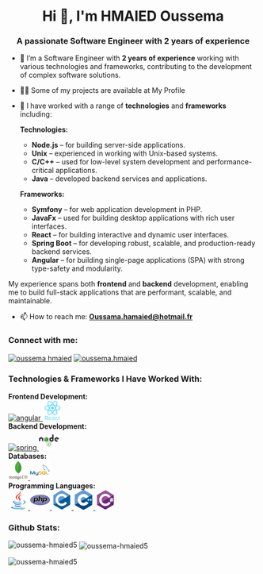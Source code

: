 <h1 align="center">Hi 👋, I'm HMAIED Oussema</h1>
<h3 align="center">A passionate Software Engineer with 2 years of experience</h3>

- 🔭 I’m a Software Engineer with **2 years of experience** working with various technologies and frameworks, contributing to the development of complex software solutions.

- 👨‍💻 Some of my projects are available at My Profile
  
- 💬 I have worked with a range of **technologies** and **frameworks** including:

  **Technologies:**
  - **Node.js** – for building server-side applications.
  - **Unix** – experienced in working with Unix-based systems.
  - **C/C++** – used for low-level system development and performance-critical applications.
  - **Java** – developed backend services and applications.

  **Frameworks:**
  - **Symfony** – for web application development in PHP.
  - **JavaFx** – used for building desktop applications with rich user interfaces.
  - **React** – for building interactive and dynamic user interfaces.
  - **Spring Boot** – for developing robust, scalable, and production-ready backend services.
  - **Angular** – for building single-page applications (SPA) with strong type-safety and modularity.

My experience spans both **frontend** and **backend** development, enabling me to build full-stack applications that are performant, scalable, and maintainable.


- 📫 How to reach me: **Oussama.hamaied@hotmail.fr**

<h3 align="left">Connect with me:</h3>
<p align="left">
<a href="https://fb.com/oussema hmaied" target="blank"><img align="center" src="https://raw.githubusercontent.com/rahuldkjain/github-profile-readme-generator/master/src/images/icons/Social/facebook.svg" alt="oussema hmaied" height="30" width="40" /></a>
<a href="https://instagram.com/oussema.hmaied" target="blank"><img align="center" src="https://raw.githubusercontent.com/rahuldkjain/github-profile-readme-generator/master/src/images/icons/Social/instagram.svg" alt="oussema.hmaied" height="30" width="40" /></a>
</p>

<h3 align="left">Technologies & Frameworks I Have Worked With:</h3>
<p align="left">
  <strong>Frontend Development:</strong>
  <br />
  <a href="https://angular.io" target="_blank" rel="noreferrer"> <img src="https://angular.io/assets/images/logos/angular/angular.svg" alt="angular" width="40" height="40"/> </a>
  <a href="https://reactjs.org/" target="_blank" rel="noreferrer"> <img src="https://raw.githubusercontent.com/devicons/devicon/master/icons/react/react-original-wordmark.svg" alt="react" width="40" height="40"/> </a>
  
  <br />
  <strong>Backend Development:</strong>
  <br />
  <a href="https://spring.io/" target="_blank" rel="noreferrer"> <img src="https://www.vectorlogo.zone/logos/springio/springio-icon.svg" alt="spring" width="40" height="40"/> </a>
  <a href="https://nodejs.org/en/" target="_blank" rel="noreferrer"> <img src="https://raw.githubusercontent.com/devicons/devicon/master/icons/nodejs/nodejs-original-wordmark.svg" alt="nodejs" width="40" height="40"/> </a>

  <br />
  <strong>Databases:</strong>
  <br />
  <a href="https://www.mongodb.com/" target="_blank" rel="noreferrer"> <img src="https://raw.githubusercontent.com/devicons/devicon/master/icons/mongodb/mongodb-original-wordmark.svg" alt="mongodb" width="40" height="40"/> </a>
  <a href="https://www.mysql.com/" target="_blank" rel="noreferrer"> <img src="https://raw.githubusercontent.com/devicons/devicon/master/icons/mysql/mysql-original-wordmark.svg" alt="mysql" width="40" height="40"/> </a>

  <br />
  <strong>Programming Languages:</strong>
  <br />
  <a href="https://www.java.com" target="_blank" rel="noreferrer"> <img src="https://raw.githubusercontent.com/devicons/devicon/master/icons/java/java-original.svg" alt="java" width="40" height="40"/> </a>
  <a href="https://www.php.net" target="_blank" rel="noreferrer"> <img src="https://raw.githubusercontent.com/devicons/devicon/master/icons/php/php-original.svg" alt="php" width="40" height="40"/> </a>
  <a href="https://www.cprogramming.com/" target="_blank" rel="noreferrer"> <img src="https://raw.githubusercontent.com/devicons/devicon/master/icons/c/c-original.svg" alt="c" width="40" height="40"/> </a>
  <a href="https://www.w3schools.com/cpp/" target="_blank" rel="noreferrer"> <img src="https://raw.githubusercontent.com/devicons/devicon/master/icons/cplusplus/cplusplus-original.svg" alt="cplusplus" width="40" height="40"/> </a>
  <a href="https://www.w3schools.com/cs/" target="_blank" rel="noreferrer"> <img src="https://raw.githubusercontent.com/devicons/devicon/master/icons/csharp/csharp-original.svg" alt="csharp" width="40" height="40"/> </a>
</p>

<h3 align="left">Github Stats:</h3>
<p><img align="left" src="https://github-readme-stats.vercel.app/api/top-langs?username=oussema-hmaied5&show_icons=true&locale=en&layout=compact" alt="oussema-hmaied5" /></p>
<p>&nbsp;<img align="center" src="https://github-readme-stats.vercel.app/api?username=oussema-hmaied5&show_icons=true&locale=en" alt="oussema-hmaied5" /></p>

<p><img align="center" src="https://github-readme-streak-stats.herokuapp.com/?user=oussema-hmaied5&" alt="oussema-hmaied5" /></p>
